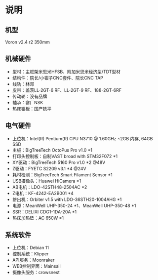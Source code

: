 # 说明

## 机型
Voron v2.4 r2 350mm

## 机械硬件
* 型材：主框架米思米HFSB，附加米思米经济型/TDT型材
* 结构件：院长/小钳子CNC套件、院长CNC TAP
* 线轨：林邓
* 皮带：盖茨LL-2GT-6 RF、LL-2GT-9 RF、188-2GT-6RF
* 传动轮：没有品牌
* 轴承：寨厂NSK
* 热床铝板：国产铣平

## 电气硬件
* 上位机：Intel(R) Pentium(R) CPU N3710 @ 1.60GHz ~2GB 内存, 64GB SSD
* 主板：BigTreeTech OctoPus Pro v1.0 *1
* 打印头控制板：自制VAST broad with STM32F072 *1
* XY驱动：BigTreeTech 5160 Pro v1.0 *2 @48V
* Z驱动：FYETC S2209 v3.1 *4 @24V
* 耗材检测：BigTreeTech Smart Filament Sensor *1
* USB摄像头：Huawei HiCamera *1
* AB电机：LDO-42STH48-2504AC *2
* Z电机：KF-4242-EA2B001 *4
* 挤出机：Orbiter v1.5 with LDO-36STH20-1004AHG *1
* 电源：MeanWell UHP-350-24 *1、MeanWell UHP-350-48 *1
* SSR：DELIXI CDG1-1DA-20A *1
* 热床加热垫：AC 650W *1

## 系统软件
* 上位机：Debian 11
* 控制系统：Klipper
* API服务：Moonraker
* WEB控制界面：Mainsail
* 摄像头服务：crowsnest
